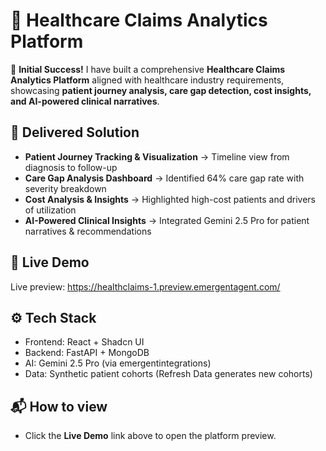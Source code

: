 # 🤖 Healthcare Claims Analytics Platform

🎉 **Initial Success!**
I have built a comprehensive **Healthcare Claims Analytics Platform** aligned with healthcare industry requirements, showcasing **patient journey analysis, care gap detection, cost insights, and AI-powered clinical narratives**.

## 🏥 Delivered Solution
- **Patient Journey Tracking & Visualization** → Timeline view from diagnosis to follow-up
- **Care Gap Analysis Dashboard** → Identified 64% care gap rate with severity breakdown
- **Cost Analysis & Insights** → Highlighted high-cost patients and drivers of utilization
- **AI-Powered Clinical Insights** → Integrated Gemini 2.5 Pro for patient narratives & recommendations

## 🚀 Live Demo
Live preview: https://healthclaims-1.preview.emergentagent.com/

## ⚙️ Tech Stack
- Frontend: React + Shadcn UI
- Backend: FastAPI + MongoDB
- AI: Gemini 2.5 Pro (via emergentintegrations)
- Data: Synthetic patient cohorts (Refresh Data generates new cohorts)

## 📬 How to view
- Click the **Live Demo** link above to open the platform preview.
